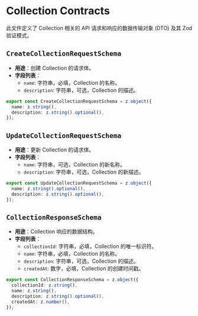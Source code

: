 # Collection Contracts

此文件定义了 Collection 相关的 API 请求和响应的数据传输对象 (DTO) 及其 Zod 验证模式。

## `CreateCollectionRequestSchema`

- **用途**：创建 Collection 的请求体。
- **字段列表**：
  - `name`: 字符串，必填，Collection 的名称。
  - `description`: 字符串，可选，Collection 的描述。

```typescript
export const CreateCollectionRequestSchema = z.object({
  name: z.string(),
  description: z.string().optional(),
});
```

## `UpdateCollectionRequestSchema`

- **用途**：更新 Collection 的请求体。
- **字段列表**：
  - `name`: 字符串，可选，Collection 的新名称。
  - `description`: 字符串，可选，Collection 的新描述。

```typescript
export const UpdateCollectionRequestSchema = z.object({
  name: z.string().optional(),
  description: z.string().optional(),
});
```

## `CollectionResponseSchema`

- **用途**：Collection 响应的数据结构。
- **字段列表**：
  - `collectionId`: 字符串，必填，Collection 的唯一标识符。
  - `name`: 字符串，必填，Collection 的名称。
  - `description`: 字符串，可选，Collection 的描述。
  - `createdAt`: 数字，必填，Collection 的创建时间戳。

```typescript
export const CollectionResponseSchema = z.object({
  collectionId: z.string(),
  name: z.string(),
  description: z.string().optional(),
  createdAt: z.number(),
});
```
